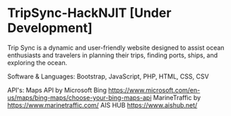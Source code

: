 # TripSync-HackNJIT [Under Development]

Trip Sync is a dynamic and user-friendly website designed to assist ocean enthusiasts and travelers in planning their trips, finding ports, ships, and exploring the ocean.

Software & Languages: 
Bootstrap, JavaScript, PHP, HTML, CSS, CSV

API's:
Maps API by Microsoft Bing https://www.microsoft.com/en-us/maps/bing-maps/choose-your-bing-maps-api
MarineTraffic by https://www.marinetraffic.com/
AIS HUB https://www.aishub.net/ 
